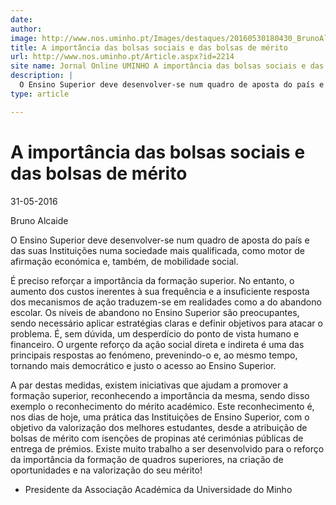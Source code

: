 ```yaml
---
date: 
author: 
image: http://www.nos.uminho.pt/Images/destaques/20160530180430_BrunoAlcaide.jpg
title: A importância das bolsas sociais e das bolsas de mérito
url: http://www.nos.uminho.pt/Article.aspx?id=2214
site name: Jornal Online UMINHO A importância das bolsas sociais e das bolsas de mérito
description: |
  O Ensino Superior deve desenvolver-se num quadro de aposta do país e das suas Instituições numa sociedade mais qualificada, como motor de afirmação económica e, também, de mobilidade social.
type: article

---
```

# A importância das bolsas sociais e das bolsas de mérito


31-05-2016

Bruno Alcaide

O Ensino Superior deve desenvolver-se num quadro de aposta do país e das suas Instituições numa sociedade mais qualificada, como motor de afirmação económica e, também, de mobilidade social.

É preciso reforçar a importância da formação superior. No entanto, o aumento dos custos inerentes à sua frequência e a insuficiente resposta dos mecanismos de ação traduzem-se em realidades como a do abandono escolar. Os níveis de abandono no Ensino Superior são preocupantes, sendo necessário aplicar estratégias claras e definir objetivos para atacar o problema. É, sem dúvida, um desperdício do ponto de vista humano e financeiro. O urgente reforço da ação social direta e indireta é uma das principais respostas ao fenómeno, prevenindo-o e, ao mesmo tempo, tornando mais democrático e justo o acesso ao Ensino Superior.

A par destas medidas, existem iniciativas que ajudam a promover a formação superior, reconhecendo a importância da mesma, sendo disso exemplo o reconhecimento do mérito académico. Este reconhecimento é, nos dias de hoje, uma prática das Instituições de Ensino Superior, com o objetivo da valorização dos melhores estudantes, desde a atribuição de bolsas de mérito com isenções de propinas até cerimónias públicas de entrega de prémios. Existe muito trabalho a ser desenvolvido para o reforço da importância da formação de quadros superiores, na criação de oportunidades e na valorização do seu mérito!



* Presidente da Associação Académica da Universidade do Minho

